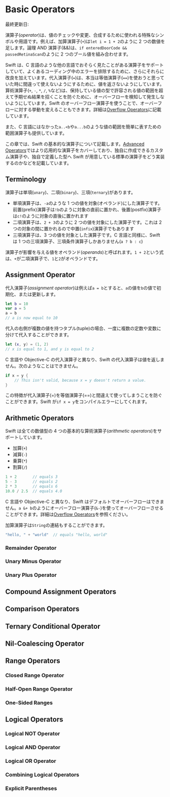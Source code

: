 # Basic Operators

最終更新日:

演算子(*operator*)は、値のチェックや変更、合成するために使われる特殊なシンボルや用語です。例えば、加算演算子(`+`)は`let i = 1 + 2`のように 2 つの数値を足します。論理 AND 演算子(&&)は、`if enteredDoorCode && passedRetinaScan`のように 2 つのブール値を組み合わせます。

Swift は、C 言語のような他の言語でおそらく見たことがある演算子をサポートしていて、よくあるコーディング中のエラーを排除するために、さらにそれらに改良を加えています。代入演算子(`=`)は、本当は等価演算子(`==`)を使おうと思っていた時に間違って使えないようにするために、値を返さないようにしています。算術演算子(`+`, `-`, `*`, `/`, `%`など)は、保持している値の型で許容される値の範囲を超えて予期せぬ結果を招くことを防ぐために、オーバーフローを検知して発生しないようにしています。Swift のオーバーフロー演算子を使うことで、オーバーフローに対する挙動を変えることもできます。詳細は[Overflow Operators](./advanced-operators.md#overflow-operators)に記載しています。

また、C 言語にはなかった`a..<b`や`a...b`のような値の範囲を簡単に表すための範囲演算子も提供しています。

この章では、Swift の基本的な演算子について記載します。[Advanced Operators](./advanced-operators.md)ではより応用的な演算子をカバーしており、独自に作成できるカスタム演算子や、独自で定義した型へ Swift が用意している標準の演算子をどう実装するのかなどを記載しています。

## Terminology

演算子は単項(`unary`)、二項(`binary`)、三項(`ternary`)があります。

* 単項演算子は、`-a`のような 1 つの値を対象(オペランド)にした演算子です。前置(prefix)演算子は`!b`のように対象の直前に置かれ、後置(postfix)演算子は`c!`のように対象の直後に置かれます
* 二項演算子は、`2 + 3`のように 2 つの値を対象にした演算子です。これは 2 つの対象の間に置かれるので中置(`infix`)演算子でもあります
* 三項演算子は、3 つの値を対象とした演算子です。C 言語と同様に、Swift は 1 つの三項演算子、三項条件演算子しかありません(`a ? b : c`)

演算子が影響を与える値をオペランド(*operands*)と呼ばれます。`1 + 2`という式は、`+`が二項演算子で、`1`と`2`がオペランドです。

## Assignment Operator

代入演算子(*assignment operator*)は例えば`a = b`とすると、`a`の値を`b`の値で初期化、または更新します。

```swift
let b = 10
var a = 5
a = b
// a is now equal to 10
```

代入の右側が複数の値を持つタプル(tuple)の場合、一度に複数の定数や変数に分けて代入することができます。

```swift
let (x, y) = (1, 2)
// x is equal to 1, and y is equal to 2
```

C 言語や Objective-C の代入演算子と異なり、Swift の代入演算子は値を返しません。次のようなことはできません。

```swift
if x = y {
    // This isn't valid, because x = y doesn't return a value.
}
```

この特徴が代入演算子(=)を等価演算子(==)と間違えて使ってしまうことを防ぐことができます。Swift が`if x = y`をコンパイルエラーにしてくれます。

## Arithmetic Operators

Swift は全ての数値型の 4 つの基本的な算術演算子(*arithmetic operators*)をサポートしています。

* 加算(`+`)
* 減算(`-`)
* 乗算(`*`)
* 割算(`/`)

```swift
1 + 2       // equals 3
5 - 3       // equals 2
2 * 3       // equals 6
10.0 / 2.5  // equals 4.0
```

C 言語や Objective-C と異なり、Swift はデフォルトでオーバーフローはできません。`a &+ b`のようにオーバーフロー演算子(`&-`)を使ってオーバーフローさせることができます。詳細は[Overflow Operators](./advanced-operators.md#overflow-operators)を参照ください。

加算演算子は`String`の連結もすることができます。

```swift
"hello, " + "world"  // equals "hello, world"
```

### Remainder Operator

### Unary Minus Operator

### Unary Plus Operator

## Compound Assignment Operators

## Comparison Operators

## Ternary Conditional Operator

## Nil-Coalescing Operator

## Range Operators

### Closed Range Operator

### Half-Open Range Operator

### One-Sided Ranges

## Logical Operators

### Logical NOT Operator

### Logical AND Operator

### Logical OR Operator

### Combining Logical Operators

### Explicit Parentheses
